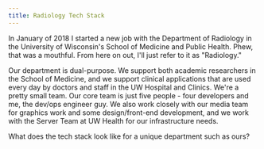 ```yaml
---
title: Radiology Tech Stack
---
```


In January of 2018 I started a new job with the Department of Radiology in
the University of Wisconsin's School of Medicine and Public Health. Phew, that
was a mouthful. From here on out, I'll just refer to it as "Radiology."

Our department is dual-purpose. We support both academic researchers in the
School of Medicine, and we support clinical applications that are used every
day by doctors and staff in the UW Hospital and Clinics. We're a pretty small
team. Our core team is just five people - four developers and me, the dev/ops
engineer guy. We also work closely with our media team for graphics work
and some design/front-end development, and we work with the Server Team at UW
Health for our infrastructure needs.

What does the tech stack look like for a unique department such as ours?
